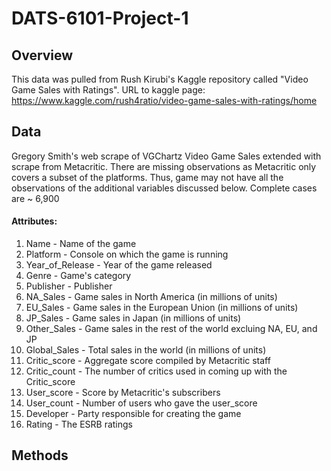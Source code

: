 # DATS-6101-Project-1

## Overview
This data was pulled from Rush Kirubi's Kaggle repository called "Video Game Sales with Ratings". 
URL to kaggle page: https://www.kaggle.com/rush4ratio/video-game-sales-with-ratings/home

## Data
Gregory Smith's web scrape of VGChartz Video Game Sales extended with scrape from Metacritic. There are missing observations as Metacritic only covers a subset of the platforms. Thus, game may not have all the observations of the additional variables discussed below. Complete cases are ~ 6,900

#### Attributes:
1. Name - Name of the game
2. Platform - Console on which the game is running
3. Year_of_Release - Year of the game released
4. Genre - Game's category
5. Publisher - Publisher
6. NA_Sales - Game sales in North America (in millions of units)
7. EU_Sales - Game sales in the European Union (in millions of units)
8. JP_Sales - Game sales in Japan (in millions of units)
9. Other_Sales - Game sales in the rest of the world excluing NA, EU, and JP
10. Global_Sales - Total sales in the world (in millions of units)
11. Critic_score - Aggregate score compiled by Metacritic staff
12. Critic_count - The number of critics used in coming up with the Critic_score
13. User_score - Score by Metacritic's subscribers
14. User_count - Number of users who gave the user_score
15. Developer - Party responsible for creating the game
16. Rating - The ESRB ratings

## Methods

